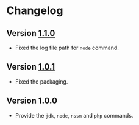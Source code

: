 # Changelog

## Version [1.1.0](https://github.com/cedx/cli/compare/v1.0.1...v1.1.0)
- Fixed the log file path for `node` command.

## Version [1.0.1](https://github.com/cedx/cli/compare/v1.0.0...v1.0.1)
- Fixed the packaging.

## Version 1.0.0
- Provide the `jdk`, `node`, `nssm` and `php` commands.
